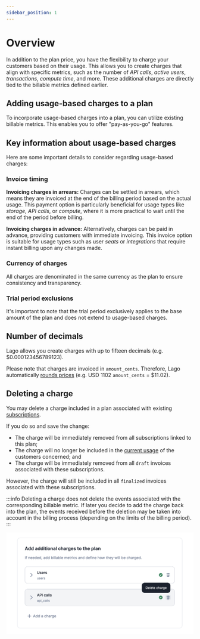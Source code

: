 ```yaml
---
sidebar_position: 1
---
```


# Overview
In addition to the plan price, you have the flexibility to charge your customers based on their usage. This allows you to create charges that align with specific metrics, such as the number of *API calls*, *active users*, *transactions*, *compute time*, and more. These additional charges are directly tied to the billable metrics defined earlier.

## Adding usage-based charges to a plan
To incorporate usage-based charges into a plan, you can utilize existing billable metrics. This enables you to offer "pay-as-you-go" features.

## Key information about usage-based charges
Here are some important details to consider regarding usage-based charges:

### Invoice timing

**Invoicing charges in arrears:** Charges can be settled in arrears, which means they are invoiced at the end of the billing period based on the actual usage. This payment option is particularly beneficial for usage types like *storage*, *API calls*, or *compute*, where it is more practical to wait until the end of the period before billing.

**Invoicing charges in advance:** Alternatively, charges can be paid in advance, providing customers with immediate invoicing. This invoice option is suitable for usage types such as user *seats* or *integrations* that require instant billing upon any changes made.

### Currency of charges
All charges are denominated in the same currency as the plan to ensure consistency and transparency.

### Trial period exclusions
It's important to note that the trial period exclusively applies to the base amount of the plan and does not extend to usage-based charges.


## Number of decimals
Lago allows you create charges with up to fifteen decimals (e.g. $0.000123456789123).

Please note that charges are invoiced in `amount_cents`. Therefore, Lago automatically [rounds prices](../../invoicing/fees#rounding-rules-for-lago-fees) (e.g. USD 1102 `amount_cents` = $11.02).

## Deleting a charge
You may delete a charge included in a plan associated with existing [subscriptions](../../plans/subscription).

If you do so and save the change:
- The charge will be immediately removed from all subscriptions linked to this plan;
- The charge will no longer be included in the [current usage](../../../api/customer_usage/customer-usage) of the customers concerned; and
- The charge will be immediately removed from all `draft` invoices associated with these subscriptions.

However, the charge will still be included in all `finalized` invoices associated with these subscriptions.

:::info
Deleting a charge does not delete the events associated with the corresponding billable metric. If later you decide to add the charge back into the plan, the events received before the deletion may be taken into account in the billing process (depending on the limits of the billing period).
:::

![How to delete a charge](../../../../static/img/charges-delete.png)